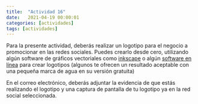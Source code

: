 ```yaml
---
title:  "Actividad 16"
date:   2021-04-19 00:00:01
categories: [actividades]
tags: [actividades]
---
```


Para la presente actividad, deberás realizar un logotipo para el negocio a promocionar en las redes sociales. Puedes crearlo desde cero, utilizando algún software de gráficos vectoriales como [inkscape][inkscape] o algún [software en línea][software] para crear logotipos (algunos te ofrecen un resultado aceptable con una pequeña marca de agua en su versión gratuita)

En el correo electrónico, deberás adjuntar la evidencia de que estás realizando el logotipo y una captura de pantalla de tu logotipo ya en la red social seleccionada.


[inkscape]: https://inkscape.org/es/
[software]: https://www.google.com/search?q=free+logo+creator&oq=free+logo+creator&aqs=chrome..69i57.3110j0j4&sourceid=chrome&ie=UTF-8

